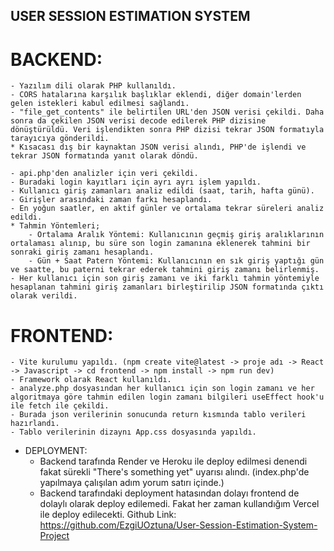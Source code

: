 ## USER SESSION ESTIMATION SYSTEM

# BACKEND:
    - Yazılım dili olarak PHP kullanıldı.
    - CORS hatalarına karşılık başlıklar eklendi, diğer domain'lerden gelen istekleri kabul edilmesi sağlandı.
    - "file_get_contents" ile belirtilen URL'den JSON verisi çekildi. Daha sonra da çekilen JSON verisi decode edilerek PHP dizisine dönüştürüldü. Veri işlendikten sonra PHP dizisi tekrar JSON formatıyla tarayıcıya gönderildi.
    * Kısacası dış bir kaynaktan JSON verisi alındı, PHP'de işlendi ve tekrar JSON formatında yanıt olarak döndü.

    - api.php'den analizler için veri çekildi.
    - Buradaki login kayıtları için ayrı ayrı işlem yapıldı.
    - Kullanıcı giriş zamanları analiz edildi (saat, tarih, hafta günü).
    - Girişler arasındaki zaman farkı hesaplandı.
    - En yoğun saatler, en aktif günler ve ortalama tekrar süreleri analiz edildi.
    * Tahmin Yöntemleri;
        - Ortalama Aralık Yöntemi: Kullanıcının geçmiş giriş aralıklarının ortalaması alınıp, bu süre son login zamanına eklenerek tahmini bir sonraki giriş zamanı hesaplandı.
        - Gün + Saat Patern Yöntemi: Kullanıcının en sık giriş yaptığı gün ve saatte, bu paterni tekrar ederek tahmini giriş zamanı belirlenmiş.
    - Her kullanıcı için son giriş zamanı ve iki farklı tahmin yöntemiyle hesaplanan tahmini giriş zamanları birleştirilip JSON formatında çıktı olarak verildi.


# FRONTEND:
    - Vite kurulumu yapıldı. (npm create vite@latest -> proje adı -> React -> Javascript -> cd frontend -> npm install -> npm run dev)
    - Framework olarak React kullanıldı.
    - analyze.php dosyasından her kullanıcı için son login zamanı ve her algoritmaya göre tahmin edilen login zamanı bilgileri useEffect hook'u ile fetch ile çekildi.
    - Burada json verilerinin sonucunda return kısmında tablo verileri hazırlandı.
    - Tablo verilerinin dizaynı App.css dosyasında yapıldı.


- DEPLOYMENT:
    - Backend tarafında Render ve Heroku ile deploy edilmesi denendi fakat sürekli "There's something yet" uyarısı alındı. (index.php'de yapılmaya çalışılan adım yorum satırı içinde.)
    - Backend tarafındaki deployment hatasından dolayı frontend de dolaylı olarak deploy edilemedi. Fakat her zaman kullandığım Vercel ile deploy edilecekti.
    Github Link: https://github.com/EzgiUOztuna/User-Session-Estimation-System-Project
